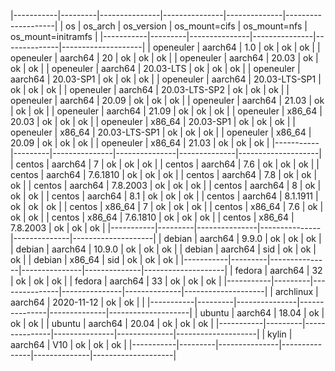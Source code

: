 |-----------|---------|---------------|---------------|--------------|--------------------|
| os        | os_arch | os_version    | os_mount=cifs | os_mount=nfs | os_mount=initramfs |
|-----------|---------|---------------|---------------|--------------|--------------------|
| openeuler | aarch64 | 1.0           | ok            | ok           | ok                 |
| openeuler | aarch64 | 20            | ok            | ok           | ok                 |
| openeuler | aarch64 | 20.03         | ok            | ok           | ok                 |
| openeuler | aarch64 | 20.03-LTS     | ok            | ok           | ok                 |
| openeuler | aarch64 | 20.03-SP1     | ok            | ok           | ok                 |
| openeuler | aarch64 | 20.03-LTS-SP1 | ok            | ok           | ok                 |
| openeuler | aarch64 | 20.03-LTS-SP2 | ok            | ok           | ok                 |
| openeuler | aarch64 | 20.09         | ok            | ok           | ok                 |
| openeuler | aarch64 | 21.03         | ok            | ok           | ok                 |
| openeuler | aarch64 | 21.09         | ok            | ok           | ok                 |
| openeuler | x86_64  | 20.03         | ok            | ok           | ok                 |
| openeuler | x86_64  | 20.03-SP1     | ok            | ok           | ok                 |
| openeuler | x86_64  | 20.03-LTS-SP1 | ok            | ok           | ok                 |
| openeuler | x86_64  | 20.09         | ok            | ok           | ok                 |
| openeuler | x86_64  | 21.03         | ok            | ok           | ok                 |
|-----------|---------|---------------|---------------|--------------|--------------------|
| centos    | aarch64 | 7             | ok            | ok           | ok                 |
| centos    | aarch64 | 7.6           | ok            | ok           | ok                 |
| centos    | aarch64 | 7.6.1810      | ok            | ok           | ok                 |
| centos    | aarch64 | 7.8           | ok            | ok           | ok                 |
| centos    | aarch64 | 7.8.2003      | ok            | ok           | ok                 |
| centos    | aarch64 | 8             | ok            | ok           | ok                 |
| centos    | aarch64 | 8.1           | ok            | ok           | ok                 |
| centos    | aarch64 | 8.1.1911      | ok            | ok           | ok                 |
| centos    | x86_64  | 7             | ok            | ok           | ok                 |
| centos    | x86_64  | 7.6           | ok            | ok           | ok                 |
| centos    | x86_64  | 7.6.1810      | ok            | ok           | ok                 |
| centos    | x86_64  | 7.8.2003      | ok            | ok           | ok                 |
|-----------|---------|---------------|---------------|--------------|--------------------|
| debian    | aarch64 | 9.9.0         | ok            | ok           | ok                 |
| debian    | aarch64 | 10.9.0        | ok            | ok           | ok                 |
| debian    | aarch64 | sid           | ok            | ok           | ok                 |
| debian    | x86_64  | sid           | ok            | ok           | ok                 |
|-----------|---------|---------------|---------------|--------------|--------------------|
| fedora    | aarch64 | 32            | ok            | ok           | ok                 |
| fedora    | aarch64 | 33            | ok            | ok           | ok                 |
|-----------|---------|---------------|---------------|--------------|--------------------|
| archlinux | aarch64 | 2020-11-12    | ok            | ok           |                    |
|-----------|---------|---------------|---------------|--------------|--------------------|
| ubuntu    | aarch64 | 18.04         | ok            | ok           | ok                 |
| ubuntu    | aarch64 | 20.04         | ok            | ok           | ok                 |
|-----------|---------|---------------|---------------|--------------|--------------------|
| kylin     | aarch64 | V10           | ok            | ok           | ok                 |
|-----------|---------|---------------|---------------|--------------|--------------------|
